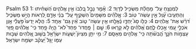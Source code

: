 Psalm 53
1: לַמְנַצֵּ֥חַ עַֽל־ מָחֲלַ֗ת מַשְׂכִּ֥יל לְדָוִֽד׃
2: אָ֘מַ֤ר נָבָ֣ל בְּ֭לִבּוֹ אֵ֣ין אֱלֹהִ֑ים הִֽ֝שְׁחִ֗יתוּ וְהִֽתְעִ֥יבוּ עָ֝֗וֶל אֵ֣ין עֹֽשֵׂה־ טֽוֹב׃
3: אֱֽלֹהִ֗ים מִשָּׁמַיִם֮ הִשְׁקִ֪יף עַֽל־ בְּנֵ֫י אָדָ֥ם לִ֭רְאוֹת הֲיֵ֣שׁ מַשְׂכִּ֑יל דֹּ֝רֵ֗שׁ אֶת־ אֱלֹהִֽים׃
4: כֻּלּ֥וֹ סָג֮ יַחְדָּ֪ו נֶ֫אֱלָ֥חוּ אֵ֤ין עֹֽשֵׂה־ ט֑וֹב אֵ֝֗ין גַּם־ אֶחָֽד׃
5: הֲלֹ֥א יָדְעוּ֮ פֹּ֤עֲלֵ֫י אָ֥וֶן אֹכְלֵ֣י עַ֭מִּי אָ֣כְלוּ לֶ֑חֶם אֱ֝לֹהִ֗ים לֹ֣א קָרָֽאוּ׃
6: שָׁ֤ם ׀ פָּֽחֲדוּ־ פַחַד֮ לֹא־ הָ֪יָה֫ פָ֥חַד כִּֽי־ אֱלֹהִ֗ים פִּ֭זַּר עַצְמ֣וֹת חֹנָ֑ךְ הֱ֝בִשֹׁ֗תָה כִּֽי־ אֱלֹהִ֥ים מְאָסָֽם׃
7: מִ֥י יִתֵּ֣ן מִצִּיּוֹן֮ יְשֻׁע֪וֹת יִשְׂרָ֫אֵ֥ל בְּשׁ֣וּב אֱ֭לֹהִים שְׁב֣וּת עַמּ֑וֹ יָגֵ֥ל יַ֝עֲקֹ֗ב יִשְׂמַ֥ח יִשְׂרָאֵֽל׃